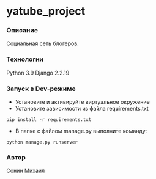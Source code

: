 # yatube_project
### Описание
Социальная сеть блогеров. 
### Технологии
Python 3.9
Django 2.2.19
### Запуск в Dev-режиме
- Установите и активируйте виртуальное окружение
- Установите зависимости из файла requirements.txt
```
pip install -r requirements.txt
``` 
- В папке с файлом manage.py выполните команду:
```
python manage.py runserver
```
### Автор
Сонин Михаил
